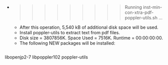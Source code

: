 * >>>>>>>>> Running inst-min-con-xtra-pdf-poppler-utils.sh ...
  * After this operation, 5,540 kB of additional disk space will be used.
  * Install poppler-utils to extract text from pdf files.
  * Disk size = 3807856K. Space Used = 7516K. Runtime = 00:00:00:00.
  * The following NEW packages will be installed:
  ```bash
libopenjp2-7 libpoppler102 poppler-utils
  ```
